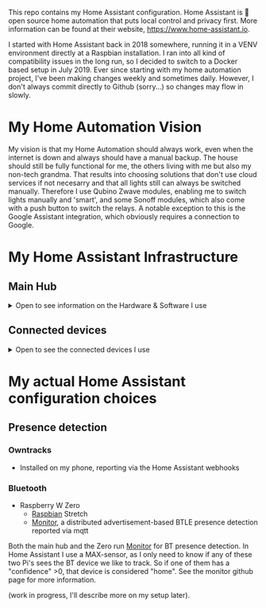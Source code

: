 This repo contains my Home Assistant configuration. Home Assistant is 🏡 open source home automation that puts local control and privacy first. More information can be found at their website, https://www.home-assistant.io.

I started with Home Assistant back in 2018 somewhere, running it in a VENV environment directly at a Raspbian installation. I ran into all kind of compatibility issues in the long run, so I decided to switch to a Docker based setup in July 2019. Ever since starting with my home automation project, I've been making changes weekly and sometimes daily. However, I don't always commit directly to Github (sorry...) so changes may flow in slowly.

# My Home Automation Vision
My vision is that my Home Automation should always work, even when the internet is down and always should have a manual backup. The house should still be fully functional for me, the others living with me but also my non-tech grandma. That results into choosing solutions that don't use cloud services if not necesarry and that all lights still can always be switched manually. Therefore I use Qubino Zwave modules, enabling me to switch lights manually and 'smart', and some Sonoff modules, which also come with a push button to switch the relays. A notable exception to this is the Google Assistant integration, which obviously requires a connection to Google.

# My Home Assistant Infrastructure
## Main Hub
<details>
  <summary>Open to see information on the Hardware & Software I use</summary>
  
### Hardware
- Raspberry Pi3B+
- [Z-Wave.Me ZME_UZB1 USB Stick](https://tweakers.net/pricewatch/434681/z-wave-punt-me-usb-stick-met-z-wave-plus/specificaties/)
- CC2531 Zigbee stick with [zigbee2mqtt](https://www.zigbee2mqtt.io/)

### Software
- [Raspbian](https://www.raspberrypi.org/downloads/raspbian/) Stretch
- [Monitor](https://github.com/andrewjfreyer/monitor), a distributed advertisement-based BTLE presence detection reported via mqtt
- [Docker](https://www.docker.com/)
  - [Home Assistant](https://hub.docker.com/r/homeassistant/raspberrypi3-homeassistant) as core
  - [Mosquitto](https://hub.docker.com/_/eclipse-mosquitto) as local MQTT server
  - [Traefik](https://hub.docker.com/_/traefik) as transparant reverse proxy, handling traffic to all containers and SSL termination
  - [ESPhome](https://hub.docker.com/r/esphome/esphome) to program my sonoff devices
  - [zigbee2mqtt](https://hub.docker.com/r/koenkk/zigbee2mqtt) running my zigbee network
  - [Duplicati](https://hub.docker.com/r/duplicati/duplicati) for encrypted backups of my config files to the cloud
  - [nginx](https://hub.docker.com/r/linuxserver/nginx) for some static file hosting.
</details>


## Connected devices
<details>
  <summary>Open to see the connected devices I use</summary>
  
### Z-Wave
 - 2x [Qubino Flush Dimmer](https://tweakers.net/pricewatch/467913/qubino-flush-dimmer-z-wave+/specificaties/) 1 for dining room, 1 for window light in living room
 - 1x [NEO COOLCAM NAS-PD02Z Z-wave Plus PIR Motion Sensor](https://www.aliexpress.com/item/32796863408.html) in the living room - links to a V2 but I use the V1 which lacks temperature support
 - 1x [Qubino Flush 2 Relay](https://tweakers.net/pricewatch/474184/qubino-flush-2-relay-z-wave+/specificaties/) in the garden
 - 1x [Qubino Flush Shutter](https://tweakers.net/pricewatch/563345/qubino-flush-shutter-(zmnhcd1)/specificaties/) to control the cover on the attic windows
 
### Wifi Switches
 - 2x [Sonoff basic](https://www.aliexpress.com/item/32831445550.html) switches running ESPhome
 - 2x [Sonoff S20](https://www.aliexpress.com/item/32846334606.html) switches running ESPhome, 1 in use, 1 in spare.
 
### Zigbee sensors
 - 2x [Xiaomi mijia Temperature Humidity Sensor](https://www.aliexpress.com/item/32714410866.html), 1 in the attic, the other in the main bedroom
 - 2x [Xiaomi door Window Sensor](https://www.aliexpress.com/item/32714904459.html) (still on order), 1 is meant for the freezer upstairs because the kids tend to leave it not fully closed. For the other I have no purpose yet.
 
### Thermostat
 - Rooted Toon thermostat
   - Rooting enables local control of the thermostat, and prevents needing a subscription with Eneco. It requires a [custom_component](https://github.com/hmmbob/HomeAssistantConfig/tree/master/custom_components/toon_hmmbob).
   - Connecting to emulated Hue on Home Assistant for light switches.
 - The Toon Thermostat also provides information on my smartmeter, measuring electricity. It receives this information through the P1 port on the meter. This also requires a [custom component](https://github.com/hmmbob/HomeAssistantConfig/tree/master/custom_components/toon_smartmeter) to work.
 
### Cast & Voice Control
- Google Home in the living room
- Google Home Mini upstairs
- LG SH-8 Soundbar in the living room
- Google Chromecast in my TV (currently not used in Home Assistant, but hey - it could)
</details>

# My actual Home Assistant configuration choices
## Presence detection
### Owntracks 
 - Installed on my phone, reporting via the Home Assistant webhooks

### Bluetooth
 - Raspberry W Zero
   - [Raspbian](https://www.raspberrypi.org/downloads/raspbian/) Stretch
   - [Monitor](https://github.com/andrewjfreyer/monitor), a distributed advertisement-based BTLE presence detection reported via mqtt

Both the main hub and the Zero run [Monitor](https://github.com/andrewjfreyer/monitor) for BT presence detection. In Home Assistant I use a MAX-sensor, as I only need to know if any of these two Pi's sees the BT device we like to track. So if one of them has a "confidence" >0, that device is considered "home". See the monitor github page for more information.


(work in progress, I'll describe more on my setup later).
